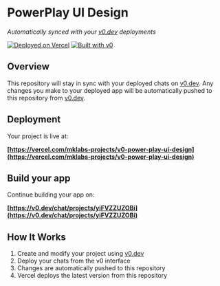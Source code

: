 # PowerPlay UI Design

*Automatically synced with your [v0.dev](https://v0.dev) deployments*

[![Deployed on Vercel](https://img.shields.io/badge/Deployed%20on-Vercel-black?style=for-the-badge&logo=vercel)](https://vercel.com/mklabs-projects/v0-power-play-ui-design)
[![Built with v0](https://img.shields.io/badge/Built%20with-v0.dev-black?style=for-the-badge)](https://v0.dev/chat/projects/yiFVZZUZOBi)

## Overview

This repository will stay in sync with your deployed chats on [v0.dev](https://v0.dev).
Any changes you make to your deployed app will be automatically pushed to this repository from [v0.dev](https://v0.dev).

## Deployment
  
Your project is live at:

**[https://vercel.com/mklabs-projects/v0-power-play-ui-design](https://vercel.com/mklabs-projects/v0-power-play-ui-design)**

## Build your app

Continue building your app on:

**[https://v0.dev/chat/projects/yiFVZZUZOBi](https://v0.dev/chat/projects/yiFVZZUZOBi)**

## How It Works

1. Create and modify your project using [v0.dev](https://v0.dev)
2. Deploy your chats from the v0 interface
3. Changes are automatically pushed to this repository
4. Vercel deploys the latest version from this repository